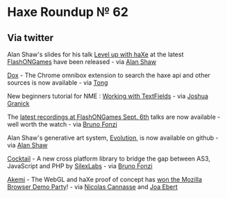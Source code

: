 [_template]: roundup.html
# Haxe Roundup № 62

## Via twitter
Alan Shaw's slides for his talk [Level up with haXe][link 1] at the latest [FlashONGames][link 2] have been released - via [Alan Shaw][link 3]

[Dox][link 4] - The Chrome omnibox extension to search the haxe api and other sources is now available - via [Tong][link 5]

New beginners tutorial for NME : [Working with TextFields][link 6] - via [Joshua Granick][link 7]

The [latest recordings at FlashONGames Sept. 6th][link 8] talks are now available - well worth the watch - via [Bruno Fonzi][link 9]

Alan Shaw's generative art system, [Evolution][link 10], is now available on github - via [Alan Shaw][link 11]

[Cocktail][link 12] - A new cross platform library to bridge the gap between AS3, JavaScript and PHP by [SilexLabs][link 13] - via [Bruno Fonzi][link 14]

[Akemi][link 15] - The WebGL and haXe proof of concept has [won the Mozilla Browser Demo Party][link 16]! - via [Nicolas Cannasse][link 17] and [Joa Ebert][link 18]

[link 1]: http://portal.sliderocket.com/AWUPA/Level-Up-with-haXe "Level up with haXe by Alan Shaw at FlashONGames"
[link 2]: http://flashongames.com/ "FlashONGames"
[link 3]: https://www.twitter.com/#!/nodename "@nodename"
[link 4]: https://chrome.google.com/webstore/detail/oocmdgebgfalcjefajhpkdkmlfcanljg "Dox - The Chrome omnibox extension to search the haxe api"
[link 5]: https://www.twitter.com/#!/disktree "@disktree"
[link 6]: http://www.haxenme.org/developers/tutorials/textfields/ "New beginners tutorial for NME : Working with TextFields"
[link 7]: https://www.twitter.com/#!/singmajesty "@singmajesty"
[link 8]: http://flashongames.com/post/9996886291/videos-from-sept-6th-2011-event "FlashONGames records for Sept 6th talks now available"
[link 9]: https://www.twitter.com/#!/BrunoFonzi "@BrunoFonzi"
[link 10]: http://nodename.github.com/ "Evolution on github"
[link 11]: https://www.twitter.com/#!/nodename "@nodename"
[link 12]: https://github.com/silexlabs/Cocktail "Cocktail - Cross Platform library to bridge AS3, JavaScript and PHP"
[link 13]: http://www.silexlabs.org/ "SilexLabs"
[link 14]: https://www.twitter.com/#!/BrunoFonzi "@BrunoFonzi"
[link 15]: http://britzpetermann.com/blog/akemi "Akemi - The awesome WebGL demo"
[link 16]: http://mozillalabs.com/blog/2011/09/we-got-the-winners/ "Akemi - Winner of the Mozilla Browser Demo Party!"
[link 17]: https://www.twitter.com/#!/ncannasse "@ncannasse"
[link 18]: https://www.twitter.com/#!/joa "@joa"

